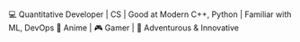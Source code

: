 💻 Quantitative Developer | CS | Good at Modern C++, Python | Familiar with ML, DevOps
🌟 Anime | 🎮 Gamer | 🍃 Adventurous & Innovative
